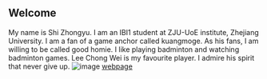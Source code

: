 ## Welcome 

My name is Shi Zhongyu. 
I am an IBI1 student at ZJU-UoE institute, Zhejiang University.
I am a fan of a game anchor called kuangmoge. As his fans, I am willing to be called good homie.
I like playing badminton and watching badminton games. Lee Chong Wei is my favourite player. I admire his spirit that never give up.
![image](https://s.ndtvimg.com/images/content/2016/may/806/lee-chong-wei-0205.jpg)
[webpage](https://cool-zhongyu.github.io) 
